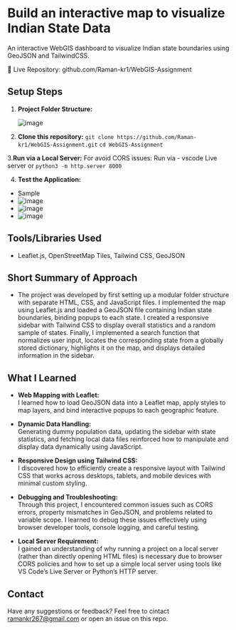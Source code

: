 # Build an interactive map to visualize Indian State Data
An interactive WebGIS dashboard to visualize Indian state boundaries using GeoJSON and TailwindCSS.

🔗 Live Repository: github.com/Raman-kr1/WebGIS-Assignment

## Setup Steps

1. **Project Folder Structure:**

   ![image](https://github.com/user-attachments/assets/ec60cca8-c350-415e-a2a2-029bff167152)


2.  **Clone this repository:**
   `git clone https://github.com/Raman-kr1/WebGIS-Assignment.git`
`cd WebGIS-Assignment`

3.**Run via a Local Server:** 
For avoid CORS issues:
Run via - vscode Live server or `python3 -m http.server 8000`


4. **Test the Application:**
- Sample
- ![image](https://github.com/user-attachments/assets/32a64a37-4a53-4ef4-a45e-838f39342ada)
- ![image](https://github.com/user-attachments/assets/bd9f62e0-e840-4b3e-b3d8-38eb1eb9648b)
- ![image](https://github.com/user-attachments/assets/9cd55f6b-4fd9-4e5b-990a-42429d285198)




## Tools/Libraries Used


- Leaflet.js, OpenStreetMap Tiles, Tailwind CSS, GeoJSON
## Short Summary of Approach

- The project was developed by first setting up a modular folder structure with separate HTML, CSS, and JavaScript files. I implemented the map using Leaflet.js and loaded a GeoJSON file containing Indian state boundaries, binding popups to each state. I created a responsive sidebar with Tailwind CSS to display overall statistics and a random sample of states. Finally, I implemented a search function that normalizes user input, locates the corresponding state from a globally stored dictionary, highlights it on the map, and displays detailed information in the sidebar.

## What I Learned

- **Web Mapping with Leaflet:**  
I learned how to load GeoJSON data into a Leaflet map, apply styles to map layers, and bind interactive popups to each geographic feature.

- **Dynamic Data Handling:**  
Generating dummy population data, updating the sidebar with state statistics, and fetching local data files reinforced how to manipulate and display data dynamically using JavaScript.

- **Responsive Design using Tailwind CSS:**  
I discovered how to efficiently create a responsive layout with Tailwind CSS that works across desktops, tablets, and mobile devices with minimal custom styling.

- **Debugging and Troubleshooting:**  
Through this project, I encountered common issues such as CORS errors, property mismatches in GeoJSON, and problems related to variable scope. I learned to debug these issues effectively using browser developer tools, console logging, and careful testing.

- **Local Server Requirement:**  
I gained an understanding of why running a project on a local server (rather than directly opening HTML files) is necessary due to browser CORS policies and how to set up a simple local server using tools like VS Code’s Live Server or Python’s HTTP server.


## Contact
Have any suggestions or feedback?
Feel free to cintact ramankr267@gmail.com or open an issue on this repo.

